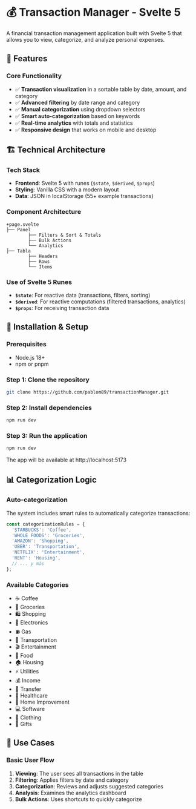 # 💰 Transaction Manager - Svelte 5

A financial transaction management application built with Svelte 5 that allows you to view, categorize, and analyze personal expenses.

## 🌟 Features

### Core Functionality
- ✅ **Transaction visualization** in a sortable table by date, amount, and category 
- ✅ **Advanced filtering** by date range and category 
- ✅ **Manual categorization** using dropdown selectors 
- ✅ **Smart auto-categorization** based on keywords 
- ✅ **Real-time analytics** with totals and statistics 
- ✅ **Responsive design** that works on mobile and desktop 


## 🏗️ Technical Architecture

### Tech Stack
- **Frontend**: Svelte 5 with runes (`$state`, `$derived`, `$props`) 
- **Styling**: Vanilla CSS with a modern layout 
- **Data**: JSON in localStorage (55+ example transactions) 

### Component Architecture
```
+page.svelte
├── Panel
        ├── Filters & Sort & Totals
        ├── Bulk Actions
        └── Analytics
├── Tabla
        ├── Headers
        ├── Rows
        └── Items

```

### Use of Svelte 5 Runes
- **`$state`**: For reactive data (transactions, filters, sorting) 
- **`$derived`**: For reactive computations (filtered transactions, analytics) 
- **`$props`**: For receiving transaction data 

## 🚀 Installation & Setup

### Prerequisites
- Node.js 18+ 
- npm or pnpm 

### Step 1: Clone the repository
```bash
git clone https://github.com/pablom89/transactionManager.git
```
### Step 2: Install dependencies
```bash
npm run dev
```

### Step 3: Run the application
```bash
npm run dev
```

The app will be available at http://localhost:5173

## 📊 Categorization Logic

### Auto-categorization
The system includes smart rules to automatically categorize transactions:

```javascript
const categorizationRules = {
  'STARBUCKS': 'Coffee',
  'WHOLE FOODS': 'Groceries', 
  'AMAZON': 'Shopping',
  'UBER': 'Transportation',
  'NETFLIX': 'Entertainment',
  'RENT': 'Housing',
  // ... y más
};
```

### Available Categories
- ☕ Coffee
- 🛒 Groceries 
- 🛍️ Shopping
- 📱 Electronics
- ⛽ Gas
- 🚗 Transportation
- 🎬 Entertainment
- 🍕 Food
- 🏠 Housing
- ⚡ Utilities
- 💰 Income
- 💸 Transfer
- 🏥 Healthcare
- 🔨 Home Improvement
- 💻 Software
- 👕 Clothing
- 🎁 Gifts

## 🧪 Use Cases

### Basic User Flow
1. **Viewing**: The user sees all transactions in the table 
2. **Filtering**: Applies filters by date and category 
3. **Categorization**: Reviews and adjusts suggested categories 
4. **Analysis**: Examines the analytics dashboard 
5. **Bulk Actions**: Uses shortcuts to quickly categorize 



